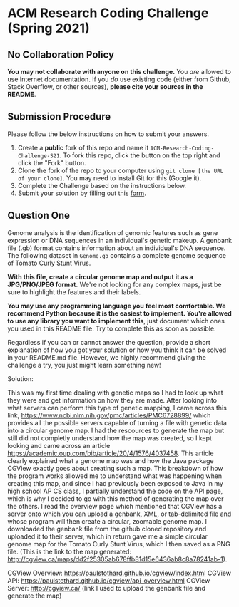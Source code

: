 # ACM Research Coding Challenge (Spring 2021)

## No Collaboration Policy

**You may not collaborate with anyone on this challenge.** You _are_ allowed to use Internet documentation. If you _do_ use existing code (either from Github, Stack Overflow, or other sources), **please cite your sources in the README**.

## Submission Procedure

Please follow the below instructions on how to submit your answers.

1. Create a **public** fork of this repo and name it `ACM-Research-Coding-Challenge-S21`. To fork this repo, click the button on the top right and click the "Fork" button.
2. Clone the fork of the repo to your computer using `git clone [the URL of your clone]`. You may need to install Git for this (Google it).
3. Complete the Challenge based on the instructions below.
4. Submit your solution by filling out this [form](https://acmutd.typeform.com/to/uqAJNXUe).

## Question One

Genome analysis is the identification of genomic features such as gene expression or DNA sequences in an individual's genetic makeup. A genbank file (.gb) format contains information about an individual's DNA sequence. The following dataset in `Genome.gb` contains a complete genome sequence of Tomato Curly Stunt Virus. 

**With this file, create a circular genome map and output it as a JPG/PNG/JPEG format.** We're not looking for any complex maps, just be sure to highlight the features and their labels.

**You may use any programming language you feel most comfortable. We recommend Python because it is the easiest to implement. You're allowed to use any library you want to implement this**, just document which ones you used in this README file. Try to complete this as soon as possible.

Regardless if you can or cannot answer the question, provide a short explanation of how you got your solution or how you think it can be solved in your README.md file. However, we highly recommend giving the challenge a try, you just might learn something new!

Solution:

This was my first time dealing with genetic maps so I had to look up what they were and get information on how they are made. After looking into what servers can perform this type of genetic mapping, I came across this link, https://www.ncbi.nlm.nih.gov/pmc/articles/PMC6728899/ which provides all the possible servers capable of turning a file with genetic data into a circular genome map. I had the rescources to generate the map but still did not completly understand how the map was created, so I kept looking and came across an article https://academic.oup.com/bib/article/20/4/1576/4037458. This article clearly explained what a genome map was and how the Java package CGView exactly goes about creating such a map. This breakdown of how the program works allowed me to understand what was happening when creating this map, and since I had previously been exposed to Java in my high school AP CS class, I partially understand the code on the API page, which is why I decided to go with this method of generating the map over the others. I read the overview page which mentioned that CGView has a server onto which you can upload a genbank, XML, or tab-delimited file and whose program will then create a circular, zoomable genome map. I downloaded the genbank file from the github cloned repository and uploaded it to their server, which in return gave me a simple circular genome map for the Tomato Curly Stunt Virus, which I then saved as a PNG file. (This is the link to the map generated: http://cgview.ca/maps/dd2f25305ab678ffb81d15e6436ab8c8a78241ab-1).

CGView Overview: https://paulstothard.github.io/cgview/index.html
CGView API: https://paulstothard.github.io/cgview/api_overview.html
CGView Server: http://cgview.ca/ (link I used to upload the genbank file and generate the map)

 

